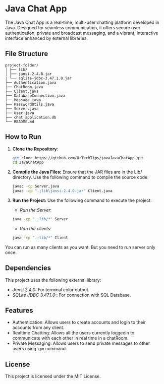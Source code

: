 # Java Chat App

The Java Chat App is a real-time, multi-user chatting platform developed in Java. Designed for seamless communication, it offers secure user authentication, private and broadcast messaging, and a vibrant, interactive interface enhanced by external libraries.

## File Structure

```
project-folder/
│ ├── lib/
│ ├── jansi-2.4.0.jar
| └── sqlite-jdbc-3.47.1.0.jar
├── Authentication.java
├── ChatRoom.java
├── Client.java
├── DatabaseConnection.java
├── Message.java
├── PasswordUtils.java
├── Server.java
├── User.java
├── chat_application.db
└── README.md
```

## How to Run

1. **Clone the Repository**:
    ```bash
    git clone https://github.com/UrTechTips/javaJavaChatApp.git
    cd JavaChatApp
    ```
2. **Compile the Java Files:** Ensure that the JAR files are in the Lib/ directory. Use the following command to compile the source code:

    ```bash
    javac -cp Server.java
    javac -cp ".;lib\jansi-2.4.0.jar" Client.java
    ```

3. **Run the Project:** Use the following command to execute the project:
    - _Run the Server_:
    ```bash
    java -cp ".;lib/*" Server
    ```
    - _Run the clients_:
    ```bash
    java -cp ".;lib/*" Client
    ```

You can run as many clients as you want. But you need to run server only once.

## Dependencies

This project uses the following external library:

-   _Jansi 2.4.0:_ For terminal color output.
-   _SQLite JDBC 3.47.1.0:_: For connection with SQL Database.

## Features

-   Authentication: Allows users to create accounts and login to their accounts from any client.
-   Realtime Chatting: Allows all the users currently loggedin to communicate with each other in real time in a chatRoom.
-   Private Messaging: Allows users to send private messages to other users using `\pm` command.

## License

This project is licensed under the MIT License.
